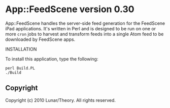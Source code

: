 App::FeedScene version 0.30
===========================

App::FeedScene handles the server-side feed generation for the FeedScene iPad
applications. It's written in Perl and is designed to be run on one or more
`cron` jobs to harvest and transform feeds into a single Atom feed to be
downloaded by FeedScene apps.

INSTALLATION

To install this application, type the following:

    perl Build.PL
    ./Build

Copyright
---------

Copyright (c) 2010 Lunar/Theory. All rights reserved.
